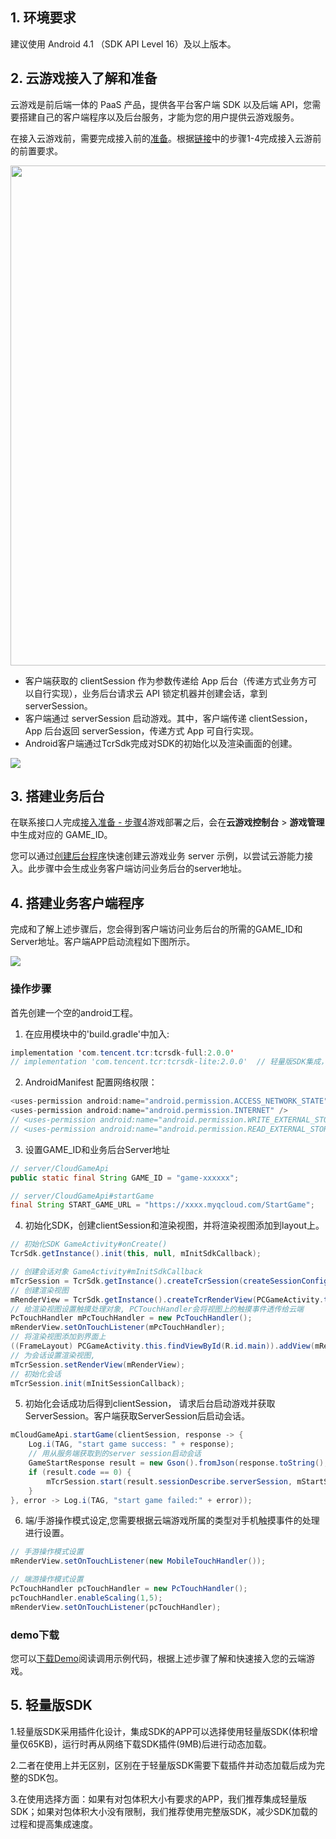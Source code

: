 ## 1. 环境要求

建议使用 Android 4.1 （SDK API Level 16）及以上版本。

## 2. 云游戏接入了解和准备

  云游戏是前后端一体的 PaaS 产品，提供各平台客户端 SDK 以及后端 API，您需要搭建自己的客户端程序以及后台服务，才能为您的用户提供云游戏服务。

  在接入云游戏前，需要完成接入前的[准备](https://cloud.tencent.com/document/product/1162/46135 )。根据[链接](https://cloud.tencent.com/document/product/1162/46135 )中的步骤1-4完成接入云游前的前置要求。

<img src="https://main.qcloudimg.com/raw/ef3f517af8dc21844bd4447db532ba52.svg" width="800px" />



- 客户端获取的 clientSession 作为参数传递给 App 后台（传递方式业务方可以自行实现），业务后台请求云 API 锁定机器并创建会话，拿到 serverSession。
- 客户端通过 serverSession 启动游戏。其中，客户端传递 clientSession，App 后台返回 serverSession，传递方式 App 可自行实现。
- Android客户端通过TcrSdk完成对SDK的初始化以及渲染画面的创建。

![](https://qcloudimg.tencent-cloud.cn/raw/00c46640a0641e060444f052e0552368.svg)



## 3. 搭建业务后台

在联系接口人完成[接入准备 - 步骤4](https://cloud.tencent.com/document/product/1162/46135#step4)游戏部署之后，会在**云游戏控制台** > **游戏管理**中生成对应的 GAME_ID。

您可以通过[创建后台程序](https://cloud.tencent.com/document/product/1162/65429)快速创建云游戏业务 server 示例，以尝试云游能力接入。此步骤中会生成业务客户端访问业务后台的server地址。



## 4. 搭建业务客户端程序

完成和了解上述步骤后，您会得到客户端访问业务后台的所需的GAME_ID和Server地址。客户端APP启动流程如下图所示。

![](https://tva1.sinaimg.cn/large/e6c9d24egy1h30vgu52j6j207t0in74o.jpg)

### 操作步骤

首先创建一个空的android工程。

1. 在应用模块中的'build.gradle'中加入:

```java
implementation 'com.tencent.tcr:tcrsdk-full:2.0.0'
// implementation 'com.tencent.tcr:tcrsdk-lite:2.0.0'  // 轻量版SDK集成，请参考第五点介绍
```

2. AndroidManifest 配置网络权限：

```java
<uses-permission android:name="android.permission.ACCESS_NETWORK_STATE" />
<uses-permission android:name="android.permission.INTERNET" />
// <uses-permission android:name="android.permission.WRITE_EXTERNAL_STORAGE" /> 轻量版SDK需要从网络下载插件到SD卡，需要配置该权限。默认完整版无需读写权限。
// <uses-permission android:name="android.permission.READ_EXTERNAL_STORAGE" />
```

3. 设置GAME_ID和业务后台Server地址

```java
// server/CloudGameApi
public static final String GAME_ID = "game-xxxxxx";

// server/CloudGameApi#startGame
final String START_GAME_URL = "https://xxxx.myqcloud.com/StartGame";

```

4. 初始化SDK，创建clientSession和渲染视图，并将渲染视图添加到layout上。

```java
// 初始化SDK GameActivity#onCreate()
TcrSdk.getInstance().init(this, null, mInitSdkCallback);

// 创建会话对象 GameActivity#mInitSdkCallback
mTcrSession = TcrSdk.getInstance().createTcrSession(createSessionConfig());
// 创建渲染视图
mRenderView = TcrSdk.getInstance().createTcrRenderView(PCGameActivity.this, mTcrSession,TcrRenderViewType.SURFACE);
// 给渲染视图设置触摸处理对象, PCTouchHandler会将视图上的触摸事件透传给云端
PcTouchHandler mPcTouchHandler = new PcTouchHandler();
mRenderView.setOnTouchListener(mPcTouchHandler);
// 将渲染视图添加到界面上
((FrameLayout) PCGameActivity.this.findViewById(R.id.main)).addView(mRenderView);
// 为会话设置渲染视图,
mTcrSession.setRenderView(mRenderView);
// 初始化会话
mTcrSession.init(mInitSessionCallback);
```

5. 初始化会话成功后得到clientSession， 请求后台启动游戏并获取ServerSession。客户端获取ServerSession后启动会话。

```java
mCloudGameApi.startGame(clientSession, response -> {
    Log.i(TAG, "start game success: " + response);
    // 用从服务端获取到的server session启动会话
    GameStartResponse result = new Gson().fromJson(response.toString(), GameStartResponse.class);
    if (result.code == 0) {
        mTcrSession.start(result.sessionDescribe.serverSession, mStartSessionCallback);
    }
}, error -> Log.i(TAG, "start game failed:" + error));
```

6. 端/手游操作模式设定,您需要根据云端游戏所属的类型对手机触摸事件的处理进行设置。

```java
// 手游操作模式设置
mRenderView.setOnTouchListener(new MobileTouchHandler());
```

```java
// 端游操作模式设置
PcTouchHandler pcTouchHandler = new PcTouchHandler();
pcTouchHandler.enableScaling(1,5);
mRenderView.setOnTouchListener(pcTouchHandler);
```

### demo下载

您可以[下载Demo](https://github.com/tencentyun/cloudgame-android-sdk/blob/master/TcrCloudGame/Demo.zip)阅读调用示例代码，根据上述步骤了解和快速接入您的云端游戏。

## 5. 轻量版SDK

1.轻量版SDK采用插件化设计，集成SDK的APP可以选择使用轻量版SDK(体积增量仅65KB)，运行时再从网络下载SDK插件(9MB)后进行动态加载。

2.二者在使用上并无区别，区别在于轻量版SDK需要下载插件并动态加载后成为完整的SDK包。

3.在使用选择方面：如果有对包体积大小有要求的APP，我们推荐集成轻量版SDK；如果对包体积大小没有限制，我们推荐使用完整版SDK，减少SDK加载的过程和提高集成速度。